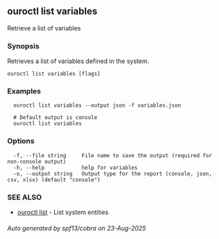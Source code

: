 ## ouroctl list variables

Retrieve a list of variables

### Synopsis

Retrieves a list of variables defined in the system.

```
ouroctl list variables [flags]
```

### Examples

```
  ouroctl list variables --output json -f variables.json

  # Default output is console
  ouroctl list variables
```

### Options

```
  -f, --file string     File name to save the output (required for non-console output)
  -h, --help            help for variables
  -o, --output string   Output type for the report (console, json, csv, xlsx) (default "console")
```

### SEE ALSO

* [ouroctl list](ouroctl_list.md)	 - List system entities

###### Auto generated by spf13/cobra on 23-Aug-2025

